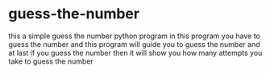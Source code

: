 # guess-the-number
this a simple guess the number python program in this program you have to guess the number and this program will guide you to guess the number and at last if you guess the number then it will show you how many attempts you take to guess the number
